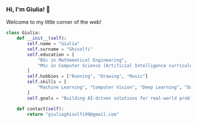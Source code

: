 ### Hi, I'm Giulia! 🎈

Welcome to my little corner of the web!

```python
class Giulia:
    def __init__(self):
        self.name = "Giulia"
        self.surname = "Ghisolfi"
        self.education = [
            "BSc in Mathematical Engineering", 
            "MSc in Computer Science (Artificial Intelligence curriculum)"
        ]
        self.hobbies = ["Running", "Drawing", "Music"]
        self.skills = [
            "Machine Learning", "Computer Vision", "Deep Learning", "Data Science"
        ]
        self.goals = "Building AI-driven solutions for real-world problems."

    def contact(self):
        return "giuliaghisolfi99@gmail.com"

```
<!--
**GiuliaGhisolfi/GiuliaGhisolfi** is a ✨ _special_ ✨ repository because its `README.md` (this file) appears on your GitHub profile.

Here are some ideas to get you started:

- 🔭 I’m currently working on ...
- 🌱 I’m currently learning ...
- 👯 I’m looking to collaborate on ...
- 🤔 I’m looking for help with ...
- 💬 Ask me about ...
- 📫 How to reach me: ...
- 😄 Pronouns: ...
- ⚡ Fun fact: ...
-->
